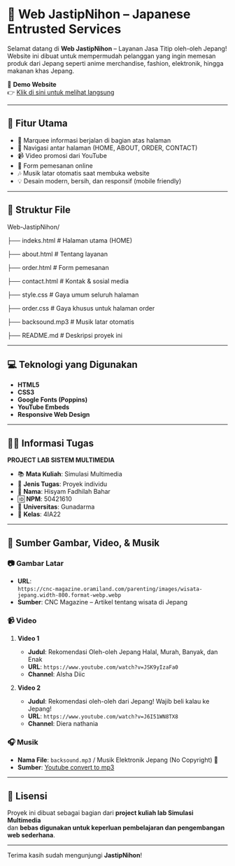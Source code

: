 # 🌸 Web JastipNihon – Japanese Entrusted Services

Selamat datang di **Web JastipNihon** – Layanan Jasa Titip oleh-oleh Jepang!  
Website ini dibuat untuk mempermudah pelanggan yang ingin memesan produk dari Jepang seperti anime merchandise, fashion, elektronik, hingga makanan khas Jepang.

🔗 **Demo Website**  
👉 [Klik di sini untuk melihat langsung](https://hisyamfadhil.github.io/Web-JastipNihon/indeks.html)

---

## 📌 Fitur Utama

- 🔻 Marquee informasi berjalan di bagian atas halaman
- 🧭 Navigasi antar halaman (HOME, ABOUT, ORDER, CONTACT)
- 📹 Video promosi dari YouTube
- 🧾 Form pemesanan online
- 🎶 Musik latar otomatis saat membuka website
- 💡 Desain modern, bersih, dan responsif (mobile friendly)

---

## 📁 Struktur File

Web-JastipNihon/ <p>
├── indeks.html # Halaman utama (HOME) <p>
├── about.html # Tentang layanan <p>
├── order.html # Form pemesanan <p>
├── contact.html # Kontak & sosial media <p>
├── style.css # Gaya umum seluruh halaman <p>
├── order.css # Gaya khusus untuk halaman order <p>
├── backsound.mp3 # Musik latar otomatis <p>
├── README.md # Deskripsi proyek ini <p>

---

## 💻 Teknologi yang Digunakan

- **HTML5**
- **CSS3**
- **Google Fonts (Poppins)**
- **YouTube Embeds**
- **Responsive Web Design**

---

## 🧑‍🎓 Informasi Tugas

**PROJECT LAB SISTEM MULTIMEDIA**
- 📚 **Mata Kuliah**: Simulasi Multimedia
- 🧪 **Jenis Tugas**: Proyek individu
- 👤 **Nama**: Hisyam Fadhilah Bahar
- 🆔 **NPM**: 50421610
- 🏫 **Universitas**: Gunadarma
- 🧾 **Kelas**: 4IA22

---

## 🎵 Sumber Gambar, Video, & Musik

### 📷 Gambar Latar
- **URL**:  
  `https://cnc-magazine.oramiland.com/parenting/images/wisata-jepang.width-800.format-webp.webp`  
- **Sumber**: CNC Magazine – Artikel tentang wisata di Jepang

### 📹 Video
1. **Video 1**  
   - **Judul**: Rekomendasi Oleh-oleh Jepang Halal, Murah, Banyak, dan Enak
   - **URL**: `https://www.youtube.com/watch?v=JSK9yIzaFa0`  
   - **Channel**: Alsha Diic

2. **Video 2**  
   - **Judul**: Rekomendasi oleh-oleh dari Jepang! Wajib beli kalau ke Jepang!
   - **URL**: `https://www.youtube.com/watch?v=J6I51WN8TX8`  
   - **Channel**: 
Diera nathania

### 🎧 Musik
- **Nama File**: `backsound.mp3` / Musik Elektronik Jepang (No Copyright) 🗾
- **Sumber**: [Youtube convert to mp3](https://www.youtube.com/watch?v=koDJkhNYoEQ) 

---

## 📝 Lisensi

Proyek ini dibuat sebagai bagian dari **project kuliah lab Simulasi Multimedia**  
dan **bebas digunakan untuk keperluan pembelajaran dan pengembangan web sederhana**.

---

Terima kasih sudah mengunjungi **JastipNihon**!  
